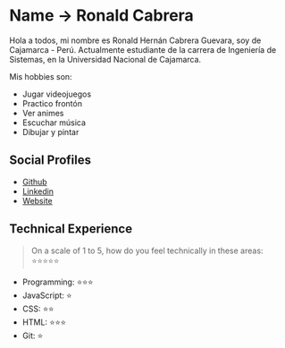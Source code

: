 # Name -> Ronald Cabrera 

Hola a todos, mi nombre es Ronald Hernán Cabrera Guevara, soy de Cajamarca - Perú. Actualmente estudiante de la carrera de Ingeniería de Sistemas, en la Universidad Nacional de Cajamarca.

Mis hobbies son:
- Jugar videojuegos
- Practico frontón
- Ver animes
- Escuchar música
- Dibujar y pintar

## Social Profiles

- [Github](https://github.com/rhcabrerag-98)
- [Linkedin](https://www.linkedin.com/in/rhcabrerag/)
- [Website](https://google.com/)

## Technical Experience

> On a scale of 1 to 5, how do you feel technically in these areas: ⭐️⭐️⭐️⭐️⭐️

- Programming: ⭐️⭐️⭐️
- JavaScript: ⭐️
- CSS: ⭐️⭐️
- HTML: ⭐️⭐️⭐️
- Git: ⭐️
